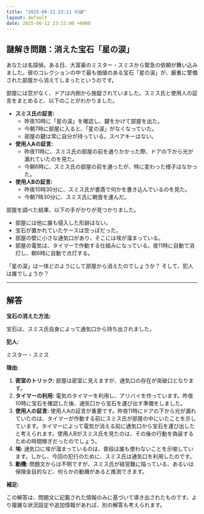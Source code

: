 ```yaml
---
title: "2025-06-12 23:11 の謎"
layout: default
date: 2025-06-12 23:11:00 +0900
---
```

## 謎解き問題：消えた宝石「星の涙」

あなたは名探偵。ある日、大富豪のミスター・スミスから緊急の依頼が舞い込みました。彼のコレクションの中で最も価値のある宝石「星の涙」が、厳重に警備された部屋から消えてしまったというのです。

部屋には窓がなく、ドアは内側から施錠されていました。スミス氏と使用人の証言をまとめると、以下のことがわかりました。

*   **スミス氏の証言:**
    *   昨夜10時に「星の涙」を確認し、鍵をかけて部屋を出た。
    *   今朝7時に部屋に入ると、「星の涙」がなくなっていた。
    *   部屋の鍵は常に自分が持っている。スペアキーはない。
*   **使用人Aの証言:**
    *   昨夜11時に、スミス氏の部屋の前を通りかかった際、ドアの下から光が漏れていたのを見た。
    *   今朝6時に、スミス氏の部屋の前を通ったが、特に変わった様子はなかった。
*   **使用人Bの証言:**
    *   昨夜10時30分に、スミス氏が書斎で何かを書き込んでいるのを見た。
    *   今朝7時30分に、スミス氏に朝食を運んだ。

部屋を調べた結果、以下の手がかりが見つかりました。

*   部屋には他に誰も侵入した形跡はない。
*   宝石が置かれていたケースは空っぽだった。
*   部屋の壁に小さな通気口があり、そこには埃が溜まっている。
*   部屋の電気は、タイマーで作動する仕組みになっている。夜11時に自動で消灯し、朝6時に自動で点灯する。

「星の涙」は一体どのようにして部屋から消えたのでしょうか？ そして、犯人は誰でしょうか？

---
## 解答

**宝石の消えた方法:**

宝石は、スミス氏自身によって通気口から持ち出されました。

**犯人:**

ミスター・スミス

**理由:**

1.  **密室のトリック:** 部屋は密室に見えますが、通気口の存在が突破口となります。
2.  **タイマーの利用:** 電気のタイマーを利用し、アリバイを作っています。昨夜10時に宝石を確認した後、通気口から宝石を運び出す準備をしました。
3.  **使用人の証言:** 使用人Aの証言が重要です。昨夜11時にドアの下から光が漏れていたのは、タイマーが作動する前にスミス氏が部屋の中にいたことを示しています。タイマーによって電気が消える前に通気口から宝石を運び出したと考えられます。使用人Bがスミス氏を見たのは、その後の行動を偽装するための時間稼ぎだったのでしょう。
4.  **埃:** 通気口に埃が溜まっているのは、普段は誰も使わないことを示唆しています。しかし、今回の犯行のために、スミス氏は通気口を利用したのです。
5.  **動機:** 問題文からは不明ですが、スミス氏が経営難に陥っている、あるいは保険金目的など、何らかの動機があると推測できます。

**補足:**

この解答は、問題文に記載された情報のみに基づいて導き出されたものです。より複雑な状況設定や追加情報があれば、別の解答も考えられます。
